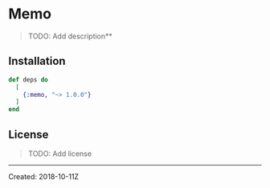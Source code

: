 # Memo

> TODO: Add description**


## Installation

```elixir
def deps do
  [
    {:memo, "~> 1.0.0"}
  ]
end
```

## License

> TODO: Add license

----
Created:  2018-10-11Z
